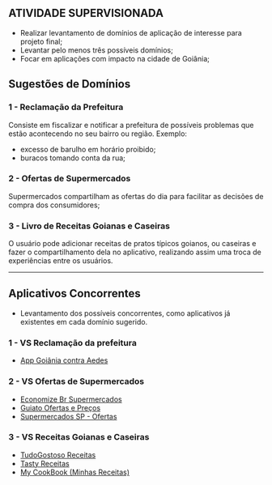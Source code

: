 ## ATIVIDADE SUPERVISIONADA

- Realizar levantamento de domínios de aplicação de interesse para projeto final;
- Levantar pelo menos três possíveis domínios;
- Focar em aplicações com impacto na cidade de Goiânia;

## Sugestões de Domínios

### 1 - Reclamação da Prefeitura
Consiste em fiscalizar e notificar a prefeitura de possíveis problemas que estão acontecendo no seu bairro ou região. Exemplo: 
- excesso de barulho em horário proibido;
- buracos tomando conta da rua;

### 2 - Ofertas de Supermercados
Supermercados compartilham as ofertas do dia para facilitar as decisões de compra dos consumidores;

### 3 - Livro de Receitas Goianas e Caseiras
O usuário pode adicionar receitas de pratos típicos goianos, ou caseiras e fazer o compartilhamento dela no aplicativo, realizando assim uma troca de experiências entre os usuários.

---
## Aplicativos Concorrentes
- Levantamento dos possíveis concorrentes, como aplicativos já existentes em cada domínio sugerido.

### 1 - VS Reclamação da prefeitura
- [App Goiânia contra Aedes](https://play.google.com/store/apps/details?id=br.gov.go.goiania.dengue&hl=pt_BR)

### 2 - VS Ofertas de Supermercados
- [Economize Br Supermercados](https://play.google.com/store/apps/details?id=br.com.tilary.a001)
- [Guiato Ofertas e Preços](https://play.google.com/store/apps/details?id=br.guiato.android)
- [Supermercados SP - Ofertas](https://play.google.com/store/apps/details?id=br.com.app.u239731.uedf3af914e2fb465a4e0416042bd98fd)

### 3 - VS Receitas Goianas e Caseiras
- [TudoGostoso Receitas](https://play.google.com/store/apps/details?id=com.nzn.tdg)
- [Tasty Receitas](https://play.google.com/store/apps/details?id=com.buzzfeed.tasty)
- [My CookBook (Minhas Receitas)](https://play.google.com/store/apps/details?id=fr.cookbook&rdid=fr.cookbook)

